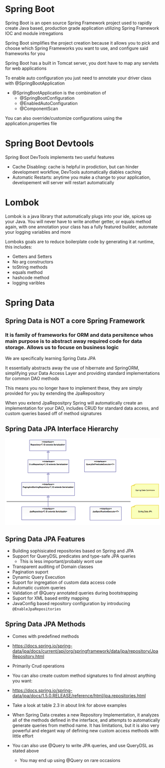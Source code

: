 # Spring Boot

Spring Boot is an open source Spring Framework project used to rapidly create Java based, production grade application utilizing Spring Framework IOC and module intregations

Spring Boot simplifies the project creation because it allows you to pick and choose which Spring Frameworks you want to use, and configure said frameworks for you

Spring Boot has a built in Tomcat server, you dont have to map any servlets for web applications

To enable auto configuration you just need to annotate your driver class with @SpringBootApplication

- @SpringBootApplication is the combination of
    - @SpringBootConfiguration
    - @EnabledAutoConfiguration
    - @ComponentScan

You can also override/customize configurations using the application.properties file

# Spring Boot Devtools

Spring Boot DevTools implements two useful features

- Cache Disabling: cache is helpful in prodiction, but can hinder development workflow, DevTools automatically diables caching
- Automatic Restarts: anytime you make a change to your application, developement will server will restart automatically

# Lombok

Lombok is a java library that automatically plugs into your ide, spices up your Java. You will never have to write another getter, or equals method again, with one annotation your class has a fully featured builder, automate your logging variables and more

Lomboks goals are to reduce boilerplate code by generating it at runtime, this includes:
- Getters and Setters
- No arg constructors
- toString methods
- equals method
- hashcode method
- logging varibles

# Spring Data

## Spring Data is NOT a core Spring Framework

### It is family of frameworks for ORM and data persitence whos main purpose is to abstract away required code for data storage. Allows us to focuse on business logic

We are specifically learning Spring Data JPA

It essentially abstracts away the use of hibernate and SpringORM, simplifying your Data Access Layer and providing standard implementations for common DAO methods

This means you no longer have to implement these, they are simply provided for you by extending the JpaRepository

When you extend JpaRepositpry Spring will automatically create an implementation for your DAO, includes CRUD for standard data access, and custom queries based off of method signatures

## Spring Data JPA Interface Hierarchy

![JPA Repository](springdatajrepositories.png)

## Spring Data JPA Features

- Building sophisicated repositories based on Spring and JPA
- Support for QueryDSL predicates and type-safe JPA queries
    - This is less important/probably wont use
- Transparent auditing of Domain classes
- Pagination suport
- Dynamic Query Execution
- Suport for ingregation of custom data access code
- Automatic custom queries
- Validation of @Query annotated queries during bootstrapping
- Suport for XML based entity mapping
- JavaConfig based repository configuration by introducing `@EnableJpaRepositories`

## Spring Data JPA Methods

- Comes with predefined methods
-   https://docs.spring.io/spring-data/jpa/docs/current/api/org/springframework/data/jpa/repository/JpaRepository.html
- Primarily Crud operations

- You can also create custom method signatures to find almost anything you want:
-   https://docs.spring.io/spring-data/jpa/docs/1.5.0.RELEASE/reference/html/jpa.repositories.html
- Take a look at table 2.3 in about link for above examples
- When Spring Data creates a new Repository Implementation, it analyzes all of the methods defined in the interface, and attempts to automatically generate queries from method name. It has limitations, but it is also very powerful and elegant way of defining new custom access methods with little effort

- You can also use @Query to write JPA queries, and use QueryDSL as stated above
    - You may end up using @Query on rare occasions
